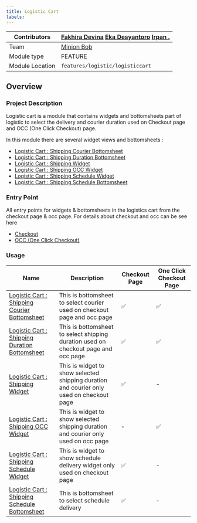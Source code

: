```yaml
---
title: Logistic Cart
labels:
---
```



| Contributors | [Fakhira Devina](https://tokopedia.atlassian.net/wiki/people/61077e53b704b40068e80a8e?ref=confluence) [Eka Desyantoro](https://tokopedia.atlassian.net/wiki/people/6283196bd9ddcc006e9c7a85?ref=confluence) [Irpan .](https://tokopedia.atlassian.net/wiki/people/6253578a3bf0f0007015669c?ref=confluence) |
| --- | --- |
| Team | [Minion Bob](https://tokopedia.atlassian.net/people/team/2373d8a6-1afc-4f2a-aa7a-63855c273051) |
| Module type | ​<!--start status:YELLOW-->FEATURE<!--end status--> |
| Module Location | `features/logistic/logisticcart` |

<!--toc-->

## Overview

### Project Description

Logistic cart is a module that contains widgets and bottomsheets part of logistic to select the delivery and courier duration used on Checkout page and OCC (One Click Checkout) page. 

In this module there are several widget views and bottomsheets : 

- [Logistic Cart : Shipping Courier Bottomsheet](/wiki/spaces/PA/pages/2154529498/Logistic+Cart+%3A+Shipping+Courier+Bottomsheet)
- [Logistic Cart : Shipping Duration Bottomsheet](/wiki/spaces/PA/pages/2152824899/Logistic+Cart+%3A+Shipping+Duration+Bottomsheet)
- [Logistic Cart : Shipping Widget](/wiki/spaces/PA/pages/2049454803/Logistic+Cart+%3A+Shipping+Widget)
- [Logistic Cart : Shipping OCC Widget](/wiki/spaces/PA/pages/2052555030/Logistic+Cart+%3A+Shipping+OCC+Widget)
- [Logistic Cart : Shipping Schedule Widget](/wiki/spaces/PA/pages/2084702465/Logistic+Cart+%3A+Shipping+Schedule+Widget)
- [Logistic Cart : Shipping Schedule Bottomsheet](/wiki/spaces/PA/pages/2086731957/Logistic+Cart+%3A+Shipping+Schedule+Bottomsheet)

### Entry Point

All entry points for widgets & bottomsheets in the logistics cart from the checkout page & occ page. For details about checkout and occ can be see here

- [Checkout](/wiki/spaces/PA/pages/1426720585/Checkout)
- [OCC (One Click Checkout)](/wiki/spaces/PA/pages/1412564357/One+Click+Checkout)

### Usage



| **Name** | **Description** | **Checkout Page** | **One Click Checkout Page** |
| --- | --- | --- | --- |
| [Logistic Cart : Shipping Courier Bottomsheet](/wiki/spaces/PA/pages/2154529498/Logistic+Cart+%3A+Shipping+Courier+Bottomsheet) | This is bottomsheet to select courier used on checkout page and occ page | ✅  |  ✅ |
| [Logistic Cart : Shipping Duration Bottomsheet](/wiki/spaces/PA/pages/2152824899/Logistic+Cart+%3A+Shipping+Duration+Bottomsheet) | This is bottomsheet to select shipping duration used on checkout page and occ page | ✅ | ✅ |
| [Logistic Cart : Shipping Widget](/wiki/spaces/PA/pages/2049454803/Logistic+Cart+%3A+Shipping+Widget) | This is widget to show selected shipping duration and courier only used on checkout page | ✅ | - |
| [Logistic Cart : Shipping OCC Widget](/wiki/spaces/PA/pages/2052555030/Logistic+Cart+%3A+Shipping+OCC+Widget) | This is widget to show selected shipping duration and courier only used on occ page | - | ✅ |
| [Logistic Cart : Shipping Schedule Widget](/wiki/spaces/PA/pages/2084702465/Logistic+Cart+%3A+Shipping+Schedule+Widget) | This is widget to show schedule delivery widget only used on checkout page | ✅ | - |
| [Logistic Cart : Shipping Schedule Bottomsheet](/wiki/spaces/PA/pages/2086731957/Logistic+Cart+%3A+Shipping+Schedule+Bottomsheet) | This is bottomsheet to select schedule delivery | ✅ | - |

